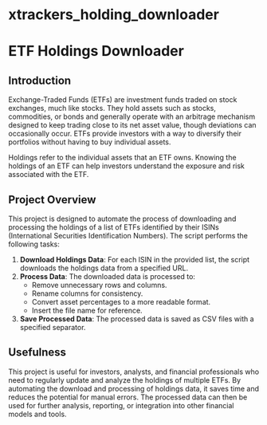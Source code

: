 # xtrackers_holding_downloader


# ETF Holdings Downloader

## Introduction

Exchange-Traded Funds (ETFs) are investment funds traded on stock exchanges, much like stocks. They hold assets such as stocks, commodities, or bonds and generally operate with an arbitrage mechanism designed to keep trading close to its net asset value, though deviations can occasionally occur. ETFs provide investors with a way to diversify their portfolios without having to buy individual assets.

Holdings refer to the individual assets that an ETF owns. Knowing the holdings of an ETF can help investors understand the exposure and risk associated with the ETF.

## Project Overview

This project is designed to automate the process of downloading and processing the holdings of a list of ETFs identified by their ISINs (International Securities Identification Numbers). The script performs the following tasks:

1. **Download Holdings Data**: For each ISIN in the provided list, the script downloads the holdings data from a specified URL.
2. **Process Data**: The downloaded data is processed to:
   - Remove unnecessary rows and columns.
   - Rename columns for consistency.
   - Convert asset percentages to a more readable format.
   - Insert the file name for reference.
3. **Save Processed Data**: The processed data is saved as CSV files with a specified separator.

## Usefulness

This project is useful for investors, analysts, and financial professionals who need to regularly update and analyze the holdings of multiple ETFs. By automating the download and processing of holdings data, it saves time and reduces the potential for manual errors. The processed data can then be used for further analysis, reporting, or integration into other financial models and tools.
